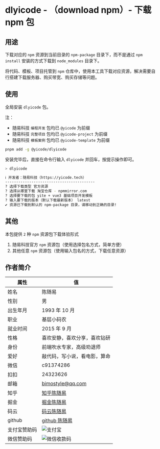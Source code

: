 # dlyicode - （download npm）- 下载 npm 包

## 用途

下载对应的 `npm` 资源到当前目录的 `npm-package` 目录下，而不是通过 `npm install` 安装的方式下载到 `node_modules` 目录下。

将代码、模板、项目托管到 `npm` 仓库中，使用本工具下载对应资源，解决需要自行搭建下载服务器、购买带宽、购买存储等问题。

## 使用

全局安装 `dlyicode` 包。

注：

-   随易科技 `编程开发` 包均已 `@yicode` 为前缀
-   随易科技 `完整项目` 包均已 `@yicode-project` 为前缀
-   随易科技 `模板案例` 包均已 `@yicode-template` 为前缀

```bash
pnpm add -g @yicode/dlyicode
```

安装完毕后，直接在命令行输入 `dlyicode` 并回车，按提示操作即可。

```bash
> dlyicode

ℹ 开发者：随易科技（https://yicode.tech）
-----------------------------------------
? 选择下载类型 官方资源
? 选择从哪里下载 淘宝仓库 - npmmirror.com
? 选择要下载的包 yite + vue3 基础项目开发模板
? 输入要下载的版本（默认下载最新版本） latest
✔ 资源已下载到默认的 npm-package 目录，请移动到正确的目录!
```

## 其他

本包提供 `2` 种 `npm` 资源包下载体验形式

1. 随易科技官方 `npm` 资源包（使用选择包名方式，简单方便）
2. 其他任意 `npm` 资源包（使用输入包名的方式，下载任意资源）

## 作者简介

| 属性         | 值                                                           |
| ------------ | ------------------------------------------------------------ |
| 姓名         | 陈随易                                                       |
| 性别         | 男                                                           |
| 出生年月     | 1993 年 10 月                                                |
| 职业         | 基层小码农                                                   |
| 就业时间     | 2015 年 9 月                                                 |
| 性格         | 喜欢安静，喜欢分享，喜欢钻研                                 |
| 身份         | 前端吹水专家，高级劝退师                                     |
| 爱好         | 敲代码，写小说，看电影，算命                                 |
| 微信         | c91374286                                                    |
| 扣扣         | 24323626                                                     |
| 邮箱         | bimostyle@qq.com                                             |
| 知乎         | [知乎陈随易](https://www.zhihu.com/people/chensuiyi)         |
| 掘金         | [掘金陈随易](https://juejin.im/user/1239904846873326)        |
| 码云         | [码云陈随易](https://gitee.com/banshiweichen)                |
| github       | [github 陈随易](https://github.com/chenbimo)                 |
| 支付宝赞助码 | ![支付宝](https://static.chensuiyi.com/alipay-qrcode.png)    |
| 微信赞助码   | ![微信收款码](https://static.chensuiyi.com/wepay-qrcode.png) |
